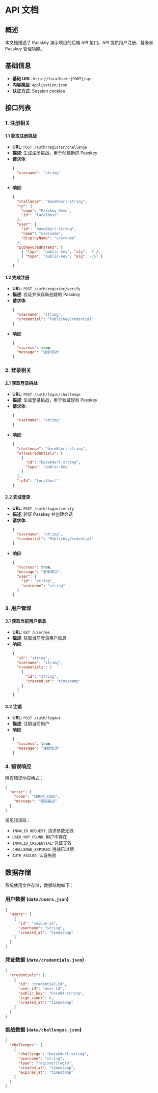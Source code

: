 # API 文档

## 概述

本文档描述了 Passkey 演示项目的后端 API 接口。API 提供用户注册、登录和 Passkey 管理功能。

## 基础信息

- **基础 URL**: `http://localhost:{PORT}/api`
- **内容类型**: `application/json`
- **认证方式**: Session cookies

## 接口列表

### 1. 注册相关

#### 1.1 获取注册挑战
- **URL**: `POST /auth/register/challenge`
- **描述**: 生成注册挑战，用于创建新的 Passkey
- **请求体**:
  ```json
  {
    "username": "string"
  }
  ```
- **响应**:
  ```json
  {
    "challenge": "base64url-string",
    "rp": {
      "name": "Passkey Demo",
      "id": "localhost"
    },
    "user": {
      "id": "base64url-string",
      "name": "username",
      "displayName": "username"
    },
    "pubKeyCredParams": [
      { "type": "public-key", "alg": -7 },
      { "type": "public-key", "alg": -257 }
    ]
  }
  ```

#### 1.2 完成注册
- **URL**: `POST /auth/register/verify`
- **描述**: 验证并保存新创建的 Passkey
- **请求体**:
  ```json
  {
    "username": "string",
    "credential": "PublicKeyCredential"
  }
  ```
- **响应**:
  ```json
  {
    "success": true,
    "message": "注册成功"
  }
  ```

### 2. 登录相关

#### 2.1 获取登录挑战
- **URL**: `POST /auth/login/challenge`
- **描述**: 生成登录挑战，用于验证现有 Passkey
- **请求体**:
  ```json
  {
    "username": "string"
  }
  ```
- **响应**:
  ```json
  {
    "challenge": "base64url-string",
    "allowCredentials": [
      {
        "id": "base64url-string",
        "type": "public-key"
      }
    ],
    "rpId": "localhost"
  }
  ```

#### 2.2 完成登录
- **URL**: `POST /auth/login/verify`
- **描述**: 验证 Passkey 并创建会话
- **请求体**:
  ```json
  {
    "username": "string",
    "credential": "PublicKeyCredential"
  }
  ```
- **响应**:
  ```json
  {
    "success": true,
    "message": "登录成功",
    "user": {
      "id": "string",
      "username": "string"
    }
  }
  ```

### 3. 用户管理

#### 3.1 获取当前用户信息
- **URL**: `GET /user/me`
- **描述**: 获取当前登录用户信息
- **响应**:
  ```json
  {
    "id": "string",
    "username": "string",
    "credentials": [
      {
        "id": "string",
        "created_at": "timestamp"
      }
    ]
  }
  ```

#### 3.2 注销
- **URL**: `POST /auth/logout`
- **描述**: 注销当前用户
- **响应**:
  ```json
  {
    "success": true,
    "message": "注销成功"
  }
  ```

### 4. 错误响应

所有错误响应格式：
```json
{
  "error": {
    "code": "ERROR_CODE",
    "message": "错误描述"
  }
}
```

常见错误码：
- `INVALID_REQUEST`: 请求参数无效
- `USER_NOT_FOUND`: 用户不存在
- `INVALID_CREDENTIAL`: 凭证无效
- `CHALLENGE_EXPIRED`: 挑战已过期
- `AUTH_FAILED`: 认证失败

## 数据存储

系统使用文件存储，数据结构如下：

### 用户数据 (`data/users.json`)
```json
{
  "users": [
    {
      "id": "unique-id",
      "username": "string",
      "created_at": "timestamp"
    }
  ]
}
```

### 凭证数据 (`data/credentials.json`)
```json
{
  "credentials": [
    {
      "id": "credential-id",
      "user_id": "user-id",
      "public_key": "base64-string",
      "sign_count": 0,
      "created_at": "timestamp"
    }
  ]
}
```

### 挑战数据 (`data/challenges.json`)
```json
{
  "challenges": [
    {
      "challenge": "base64url-string",
      "username": "string",
      "type": "register|login",
      "created_at": "timestamp",
      "expires_at": "timestamp"
    }
  ]
}
```